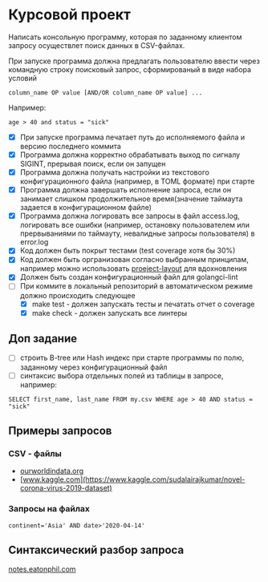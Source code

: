 # Курсовой проект

Написать консольную программу, которая по заданному клиентом запросу осуществлет поиск данных в CSV-файлах.

При запуске программа должна предлагать пользователю ввести через командную строку поисковый запрос, сформированый в виде набора условий
```
column_name OP value [AND/OR column_name OP value] ...
```
Например:
```
age > 40 and status = "sick"
```
- [x] При запуске программа печатает путь до исполняемого файла и версию последнего коммита
- [x] Программа должна корректно обрабатывать выход по сигналу SIGINT, прерывая поиск, если он запущен
- [x] Программа должна получать настройки из текстового конфигурационного файла (например, в TOML формате) при старте
- [x] Программа должна завершать исполнение запроса, если он занимает слишком продолжительное время(значение таймаута задается в конфигурационном файле)
- [x] Программа должна логировать все запросы в файл  access.log, логировать все ошибки (например, остановку пользователем или прервываниями по таймауту, невалидные запросы пользователя) в  error.log
- [x] Код должен быть покрыт тестами (test coverage хотя бы 30%)
- [x] Код должен быть оргранизован согласно выбранным принципам, например можно использовать 
        [proeject-layout](https://github.com/golang-standards/project-layout) для вдохновления
- [x] Должен быть создан конфигурационный файл для golangci-lint
- [ ] При коммите в локальный репозиторий в автоматическом режиме должно происходить следующее
    - [x] make test - должен запускать тесты и печатать отчет о coverage
    - [x] make check - должен запускать все линтеры

## Доп задание
- [ ] строить B-tree или Hash индекс при старте программы по полю, заданному через конфигурационный файл
- [ ] синтаксис выбора отдельных полей из таблицы в запросе, например:
```
SELECT first_name, last_name FROM my.csv WHERE age > 40 AND status = "sick"
```
## Примеры запросов
### CSV - файлы
- [ourworldindata.org](https://ourworldindata.org/coronavirus-source-data)
- [www.kaggle.com](https://www.kaggle.com/sudalairajkumar/novel-corona-virus-2019-dataset)
### Запросы на файлах
```
continent='Asia' AND date>'2020-04-14'
```
## Синтаксический разбор запроса
[notes.eatonphil.com](https://notes.eatonphil.com/database-basics.html)